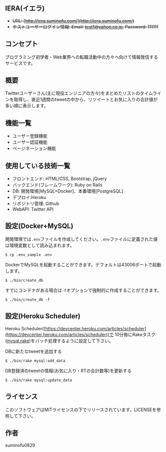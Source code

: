  ## IERA(イエラ)

 

- ~~URL: [http://iera.suminofu.com/](http://iera.suminofu.com/)~~
- ~~テストユーザーログイン情報: Email: test1@yahoo.co.jp, Password: 111111~~

 ## コンセプト
プログラミング初学者・Web業界への転職活動中の方々へ向けて情報発信するサービスです。

 ## 概要
Twitterユーザーさん(主に現役エンジニアの方々)をまとめたリストのタイムラインを取得し、直近1週間のtweetの中から、リツイートとお気に入りの合計値が多い順に表示します。

 ## 機能一覧
- ユーザー登録機能
- ユーザー認証機能
- ページネーション機能

 ## 使用している技術一覧
- フロントエンド: HTML/CSS, Bootstrap, jQuery
- バックエンド(フレームワーク): Ruby on Rails
- DB: 開発環境[MySQL+Docker]、本番環境[PostgreSQL]
- デプロイ:Heroku
- リポジトリ管理: Github
- WebAPI: Twitter API

## 設定(Docker+MySQL)

開発環境では`.env`ファイルを作成してください。`.env`ファイルに定義された値は環境変数として読み込まれます。
```
$ cp .env_sample .env
```
DockerでMySQLを起動することができます。デフォルトは43006ポートで起動します。
```
$ ./bin/create_db
```
すでにコンテナがある場合は`-f`オプションで強制的に作成することができます。
```
$ ./bin/create_db -f
```

## 設定(Heroku Scheduler)
Heroku Scheduler([https://devcenter.heroku.com/articles/scheduler](https://devcenter.heroku.com/articles/scheduler))で
10分毎にRakeタスク([mysql.rake](https://github.com/suminofu0829/tweet_fav_and_rt_count.app/blob/master/lib/tasks/mysql.rake "mysql.rake"))をバッチ処理するように設定して下さい。

DBに新たなtweetを追加する
```
$ ./bin/rake mysql:add_data
```
DB登録済のtweetの情報(お気に入り・RTの合計数等)を更新する
```
$ ./bin/rake mysql:update_data
```


## ライセンス

このソフトウェアはMITライセンスの下でリリースされています。LICENSEを参照して下さい。

  

## 作者

suminofu0829
